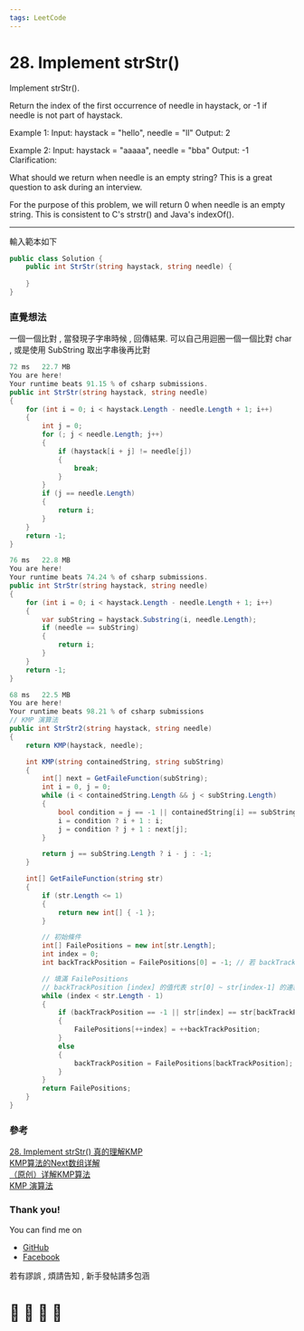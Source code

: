 ```yaml
---
tags: LeetCode
---
```


# 28. Implement strStr()

Implement strStr().

Return the index of the first occurrence of needle in haystack, or -1 if needle is not part of haystack.

Example 1:
Input: haystack = "hello", needle = "ll"
Output: 2

Example 2:
Input: haystack = "aaaaa", needle = "bba"
Output: -1
Clarification:

What should we return when needle is an empty string? This is a great question to ask during an interview.

For the purpose of this problem, we will return 0 when needle is an empty string. This is consistent to C's strstr() and Java's indexOf().

---
輸入範本如下
```C#
public class Solution {
    public int StrStr(string haystack, string needle) {
        
    }
}
```

### 直覺想法
一個一個比對 , 當發現子字串時候 , 回傳結果.
可以自己用迴圈一個一個比對 char , 或是使用 SubString 取出字串後再比對

```C#
72 ms	22.7 MB
You are here!
Your runtime beats 91.15 % of csharp submissions.
public int StrStr(string haystack, string needle)
{
    for (int i = 0; i < haystack.Length - needle.Length + 1; i++)
    {
        int j = 0;
        for (; j < needle.Length; j++)
        {
            if (haystack[i + j] != needle[j])
            {
                break;
            }
        }
        if (j == needle.Length)
        {
            return i;
        }
    }
    return -1;
}
```

```C#
76 ms	22.8 MB
You are here!
Your runtime beats 74.24 % of csharp submissions.
public int StrStr(string haystack, string needle)
{
    for (int i = 0; i < haystack.Length - needle.Length + 1; i++)
    {
        var subString = haystack.Substring(i, needle.Length);
        if (needle == subString)
        {
            return i;
        }
    }
    return -1;
}
```




```C#
68 ms	22.5 MB
You are here!
Your runtime beats 98.21 % of csharp submissions
// KMP 演算法
public int StrStr2(string haystack, string needle)
{
    return KMP(haystack, needle);

    int KMP(string containedString, string subString)
    {
        int[] next = GetFaileFunction(subString);
        int i = 0, j = 0;
        while (i < containedString.Length && j < subString.Length)
        {
            bool condition = j == -1 || containedString[i] == subString[j];
            i = condition ? i + 1 : i;
            j = condition ? j + 1 : next[j];
        }

        return j == subString.Length ? i - j : -1;
    }

    int[] GetFaileFunction(string str)
    {
        if (str.Length <= 1)
        {
            return new int[] { -1 };
        }

        // 初始條件
        int[] FailePositions = new int[str.Length];
        int index = 0;
        int backTrackPosition = FailePositions[0] = -1; // 若 backTrackPosition 為 -1 則代表第一位即配對失敗

        // 填滿 FailePositions
        // backTrackPosition [index] 的值代表 str[0] ~ str[index-1] 的連續比對成功次數 
        while (index < str.Length - 1)
        {
            if (backTrackPosition == -1 || str[index] == str[backTrackPosition])
            {
                FailePositions[++index] = ++backTrackPosition;
            }
            else
            {
                backTrackPosition = FailePositions[backTrackPosition];
            }
        }
        return FailePositions;
    }
}
```

### 參考
[28. Implement strStr() 真的理解KMP](https://www.jianshu.com/p/8146e8598490)    
[KMP算法的Next数组详解](https://www.cnblogs.com/tangzhengyue/p/4315393.html)    
[（原创）详解KMP算法](https://www.cnblogs.com/yjiyjige/p/3263858.html)    
[KMP 演算法](http://dreamisadream97.pixnet.net/blog/post/165773403-kmp-%E6%BC%94%E7%AE%97%E6%B3%95)








### Thank you! 

You can find me on

- [GitHub](https://github.com/s0920832252)
- [Facebook](https://www.facebook.com/fourtune.chen)

若有謬誤 , 煩請告知 , 新手發帖請多包涵

# :100: :muscle: :tada: :sheep: 

